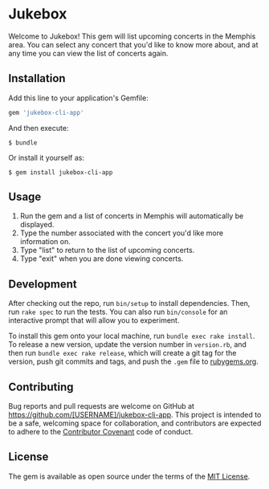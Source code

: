 # Jukebox

Welcome to Jukebox! This gem will list upcoming concerts in the Memphis area. You can select any concert that you'd like to know more about, and at any time you can view the list of concerts again.

## Installation

Add this line to your application's Gemfile:

```ruby
gem 'jukebox-cli-app'
```

And then execute:

    $ bundle

Or install it yourself as:

    $ gem install jukebox-cli-app

## Usage

1. Run the gem and a list of concerts in Memphis will automatically be displayed.
2. Type the number associated with the concert you'd like more information on.
3. Type "list" to return to the list of upcoming concerts.
4. Type "exit" when you are done viewing concerts.

## Development

After checking out the repo, run `bin/setup` to install dependencies. Then, run `rake spec` to run the tests. You can also run `bin/console` for an interactive prompt that will allow you to experiment.

To install this gem onto your local machine, run `bundle exec rake install`. To release a new version, update the version number in `version.rb`, and then run `bundle exec rake release`, which will create a git tag for the version, push git commits and tags, and push the `.gem` file to [rubygems.org](https://rubygems.org).

## Contributing

Bug reports and pull requests are welcome on GitHub at https://github.com/[USERNAME]/jukebox-cli-app. This project is intended to be a safe, welcoming space for collaboration, and contributors are expected to adhere to the [Contributor Covenant](http://contributor-covenant.org) code of conduct.


## License

The gem is available as open source under the terms of the [MIT License](http://opensource.org/licenses/MIT).
